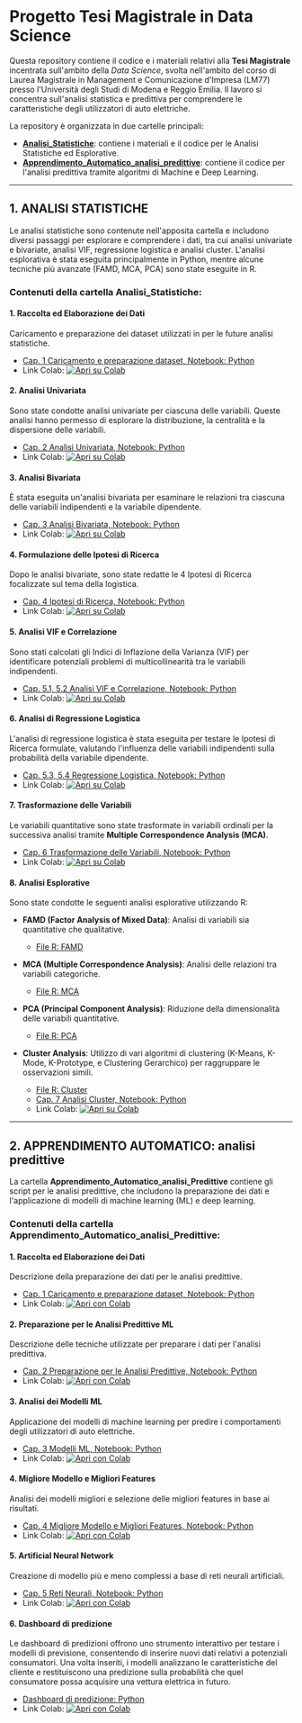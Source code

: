 # Progetto Tesi Magistrale in Data Science

Questa repository contiene il codice e i materiali relativi alla **Tesi Magistrale** incentrata sull'ambito della _Data Science_, svolta nell'ambito del corso di Laurea Magistrale in Management e Comunicazione d'Impresa (LM77) presso l'Università degli Studi di Modena e Reggio Emilia. Il lavoro si concentra sull'analisi statistica e predittiva per comprendere le caratteristiche degli utilizzatori di auto elettriche.

La repository è organizzata in due cartelle principali:

- **[Analisi_Statistiche](Analisi_Statistiche)**: contiene i materiali e il codice per le Analisi Statistiche ed Esplorative.
- **[Apprendimento_Automatico_analisi_predittive](Apprendimento_Automatico_analisi_predittive)**: contiene il codice per l'analisi predittiva tramite algoritmi di Machine e Deep Learning.

---

## **1. ANALISI STATISTICHE**

Le analisi statistiche sono contenute nell'apposita cartella e includono diversi passaggi per esplorare e comprendere i dati, tra cui analisi univariate e bivariate, analisi VIF, regressione logistica e analisi cluster. L'analisi esplorativa è stata eseguita principalmente in Python, mentre alcune tecniche più avanzate (FAMD, MCA, PCA) sono state eseguite in R.

### **Contenuti della cartella Analisi_Statistiche:**

#### 1. Raccolta ed Elaborazione dei Dati
Caricamento e preparazione dei dataset utilizzati in per le future analisi statistiche.

- [Cap. 1 Caricamento e preparazione dataset, Notebook: Python](Analisi_Statistiche/Analisi_univariata,_bivariata,_logistica_e_cluster.ipynb)
- Link Colab: [![Apri su Colab](https://colab.research.google.com/assets/colab-badge.svg)](https://colab.research.google.com/drive/1bPEGyp3IGkF0hbej1MXPqgE-6VONrB5h?usp=sharing)

#### 2. Analisi Univariata
Sono state condotte analisi univariate per ciascuna delle variabili. Queste analisi hanno permesso di esplorare la distribuzione, la centralità e la dispersione delle variabili.

- [Cap. 2 Analisi Univariata, Notebook: Python](Analisi_Statistiche/Analisi_univariata,_bivariata,_logistica_e_cluster.ipynb)
- Link Colab: [![Apri su Colab](https://colab.research.google.com/assets/colab-badge.svg)](https://colab.research.google.com/drive/1bPEGyp3IGkF0hbej1MXPqgE-6VONrB5h?usp=sharing)

#### 3. Analisi Bivariata
È stata eseguita un'analisi bivariata per esaminare le relazioni tra ciascuna delle variabili indipendenti e la variabile dipendente.

- [Cap. 3 Analisi Bivariata, Notebook: Python](Analisi_Statistiche/Analisi_univariata,_bivariata,_logistica_e_cluster.ipynb)
- Link Colab: [![Apri su Colab](https://colab.research.google.com/assets/colab-badge.svg)](https://colab.research.google.com/drive/1bPEGyp3IGkF0hbej1MXPqgE-6VONrB5h?usp=sharing)
  
#### 4. Formulazione delle Ipotesi di Ricerca
Dopo le analisi bivariate, sono state redatte le 4 Ipotesi di Ricerca focalizzate sul tema della logistica.

- [Cap. 4 Ipotesi di Ricerca, Notebook: Python](Analisi_Statistiche/Analisi_univariata,_bivariata,_logistica_e_cluster.ipynb)
- Link Colab: [![Apri su Colab](https://colab.research.google.com/assets/colab-badge.svg)](https://colab.research.google.com/drive/1bPEGyp3IGkF0hbej1MXPqgE-6VONrB5h?usp=sharing)

#### 5. Analisi VIF e Correlazione
Sono stati calcolati gli Indici di Inflazione della Varianza (VIF) per identificare potenziali problemi di multicollinearità tra le variabili indipendenti.

- [Cap. 5.1, 5.2 Analisi VIF e Correlazione, Notebook: Python](Analisi_Statistiche/Analisi_univariata,_bivariata,_logistica_e_cluster.ipynb)
- Link Colab: [![Apri su Colab](https://colab.research.google.com/assets/colab-badge.svg)](https://colab.research.google.com/drive/1bPEGyp3IGkF0hbej1MXPqgE-6VONrB5h?usp=sharing)

#### 6. Analisi di Regressione Logistica
L'analisi di regressione logistica è stata eseguita per testare le Ipotesi di Ricerca formulate, valutando l'influenza delle variabili indipendenti sulla probabilità della variabile dipendente.

- [Cap. 5.3, 5.4 Regressione Logistica, Notebook: Python](Analisi_Statistiche/Analisi_univariata,_bivariata,_logistica_e_cluster.ipynb)
- Link Colab: [![Apri su Colab](https://colab.research.google.com/assets/colab-badge.svg)](https://colab.research.google.com/drive/1bPEGyp3IGkF0hbej1MXPqgE-6VONrB5h?usp=sharing)

#### 7. Trasformazione delle Variabili
Le variabili quantitative sono state trasformate in variabili ordinali per la successiva analisi tramite **Multiple Correspondence Analysis (MCA)**.

- [Cap. 6 Trasformazione delle Variabili, Notebook: Python](Analisi_Statistiche/Analisi_univariata,_bivariata,_logistica_e_cluster.ipynb)
- Link Colab: [![Apri su Colab](https://colab.research.google.com/assets/colab-badge.svg)](https://colab.research.google.com/drive/1bPEGyp3IGkF0hbej1MXPqgE-6VONrB5h?usp=sharing)

#### 8. Analisi Esplorative
Sono state condotte le seguenti analisi esplorative utilizzando R:

- **FAMD (Factor Analysis of Mixed Data)**: Analisi di variabili sia quantitative che qualitative.
  - [File R: FAMD](Analisi_Statistiche/Analisi_Esplorative_FAMD.R)
  
- **MCA (Multiple Correspondence Analysis)**: Analisi delle relazioni tra variabili categoriche.
  - [File R: MCA](Analisi_Statistiche/Analisi_Esplorative_MCA.R)
  
- **PCA (Principal Component Analysis)**: Riduzione della dimensionalità delle variabili quantitative.
  - [File R: PCA](Analisi_Statistiche/Analisi_Esplorative_PCA.R)
  
- **Cluster Analysis**: Utilizzo di vari algoritmi di clustering (K-Means, K-Mode, K-Prototype, e Clustering Gerarchico) per raggruppare le osservazioni simili.
  - [File R: Cluster](Analisi_Statistiche/Analisi_Esplorative_CLUSTER.R)
  - [Cap. 7 Analisi Cluster, Notebook: Python](Analisi_Statistiche/Analisi_univariata,_bivariata,_logistica_e_cluster.ipynb)
  - Link Colab: [![Apri su Colab](https://colab.research.google.com/assets/colab-badge.svg)](https://colab.research.google.com/drive/1bPEGyp3IGkF0hbej1MXPqgE-6VONrB5h?usp=sharing)

---


## **2. APPRENDIMENTO AUTOMATICO:** analisi predittive

La cartella **Apprendimento_Automatico_analisi_Predittive** contiene gli script per le analisi predittive, che includono la preparazione dei dati e l'applicazione di modelli di machine learning (ML) e deep learning.

### **Contenuti della cartella Apprendimento_Automatico_analisi_Predittive:**

#### 1. Raccolta ed Elaborazione dei Dati
Descrizione della preparazione dei dati per le analisi predittive.

- [Cap. 1 Caricamento e preparazione dataset, Notebook: Python](Apprendimento_Automatico_analisi_predittive/Apprendimento_Automatico(ML_e_DL).ipynb)
- Link Colab: [![Apri con Colab](https://colab.research.google.com/assets/colab-badge.svg)](https://drive.google.com/file/d/1HAzHywdEYMXUam888JsdAmGZRZmNiSH1/view?usp=sharing)

#### 2. Preparazione per le Analisi Predittive ML
Descrizione delle tecniche utilizzate per preparare i dati per l'analisi predittiva.

- [Cap. 2 Preparazione per le Analisi Predittive, Notebook: Python](Apprendimento_Automatico_analisi_predittive/Apprendimento_Automatico(ML_e_DL).ipynb)
- Link Colab: [![Apri con Colab](https://colab.research.google.com/assets/colab-badge.svg)](https://drive.google.com/file/d/1HAzHywdEYMXUam888JsdAmGZRZmNiSH1/view?usp=sharing)

#### 3. Analisi dei Modelli ML
Applicazione dei modelli di machine learning per predire i comportamenti degli utilizzatori di auto elettriche.

- [Cap. 3 Modelli ML, Notebook: Python](Apprendimento_Automatico_analisi_predittive/Apprendimento_Automatico(ML_e_DL).ipynb)
- Link Colab: [![Apri con Colab](https://colab.research.google.com/assets/colab-badge.svg)](https://drive.google.com/file/d/1HAzHywdEYMXUam888JsdAmGZRZmNiSH1/view?usp=sharing)

#### 4. Migliore Modello e Migliori Features
Analisi dei modelli migliori e selezione delle migliori features in base ai risultati.

- [Cap. 4 Migliore Modello e Migliori Features, Notebook: Python](Apprendimento_Automatico_analisi_predittive/Apprendimento_Automatico(ML_e_DL).ipynb)
- Link Colab: [![Apri con Colab](https://colab.research.google.com/assets/colab-badge.svg)](https://drive.google.com/file/d/1HAzHywdEYMXUam888JsdAmGZRZmNiSH1/view?usp=sharing)

#### 5. Artificial Neural Network
Creazione di modello più e meno complessi a base di reti neurali artificiali.

- [Cap. 5 Reti Neurali, Notebook: Python](Apprendimento_Automatico_analisi_predittive/Apprendimento_Automatico(ML_e_DL).ipynb)
- Link Colab: [![Apri con Colab](https://colab.research.google.com/assets/colab-badge.svg)](https://drive.google.com/file/d/1HAzHywdEYMXUam888JsdAmGZRZmNiSH1/view?usp=sharing)

#### 6. Dashboard di predizione
Le dashboard di predizioni offrono uno strumento interattivo per testare i modelli di previsione, consentendo di inserire nuovi dati relativi a potenziali consumatori. Una volta inseriti, i modelli analizzano le caratteristiche del cliente e restituiscono una predizione sulla probabilità che quel consumatore possa acquisire una vettura elettrica in futuro.

- [Dashboard di predizione: Python](Apprendimento_Automatico_analisi_predittive/Dashboard_di_Predizione.ipynb)
- Link Colab: [![Apri con Colab](https://colab.research.google.com/assets/colab-badge.svg)](https://colab.research.google.com/drive/1o16naCS0C706khjFKP6L75mbwCVxMVrg?usp=drive_link) 



